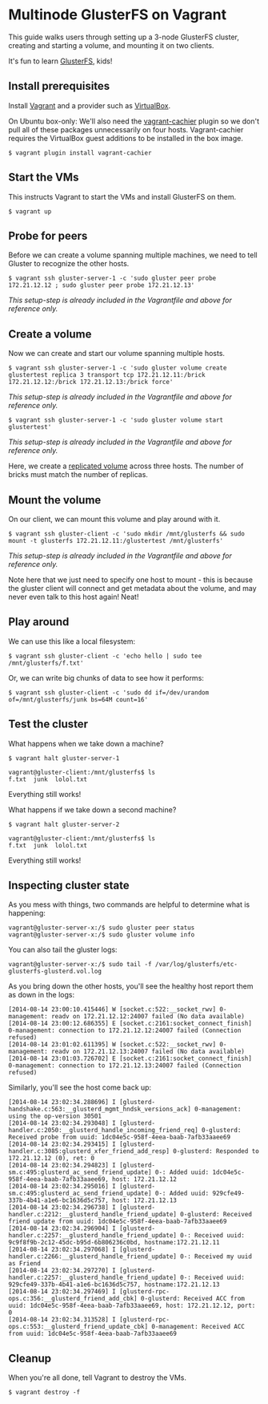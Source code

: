 # Multinode GlusterFS on Vagrant

This guide walks users through setting up a 3-node GlusterFS cluster, creating and starting a volume, and mounting it on two clients.

It's fun to learn [GlusterFS](http://gluster.org), kids!

## Install prerequisites

Install [Vagrant](http://www.vagrantup.com/downloads.html) and a provider such as [VirtualBox](https://www.virtualbox.org/wiki/Downloads).

On Ubuntu box-only: We'll also need the [vagrant-cachier](https://github.com/fgrehm/vagrant-cachier) plugin so we don't pull all of these packages unnecessarily on four hosts. Vagrant-cachier requires the VirtualBox guest additions to be installed in the box image.

```console
$ vagrant plugin install vagrant-cachier
```

## Start the VMs

This instructs Vagrant to start the VMs and install GlusterFS on them.

```console
$ vagrant up
```

## Probe for peers

Before we can create a volume spanning multiple machines, we need to tell Gluster to recognize the other hosts.

```console
$ vagrant ssh gluster-server-1 -c 'sudo gluster peer probe 172.21.12.12 ; sudo gluster peer probe 172.21.12.13'
```
*This setup-step is already included in the Vagrantfile and above for reference only.*

## Create a volume

Now we can create and start our volume spanning multiple hosts.

```console
$ vagrant ssh gluster-server-1 -c 'sudo gluster volume create glustertest replica 3 transport tcp 172.21.12.11:/brick 172.21.12.12:/brick 172.21.12.13:/brick force'
```
*This setup-step is already included in the Vagrantfile and above for reference only.*

```console
$ vagrant ssh gluster-server-1 -c 'sudo gluster volume start glustertest'
```
*This setup-step is already included in the Vagrantfile and above for reference only.*

Here, we create a [replicated volume](http://gluster.org/community/documentation/index.php/Gluster_3.2:_Creating_Replicated_Volumes) across three hosts. The number of bricks must match the number of replicas.

## Mount the volume

On our client, we can mount this volume and play around with it.

```console
$ vagrant ssh gluster-client -c 'sudo mkdir /mnt/glusterfs && sudo mount -t glusterfs 172.21.12.11:/glustertest /mnt/glusterfs'
```
*This setup-step is already included in the Vagrantfile and above for reference only.*

Note here that we just need to specify one host to mount - this is because the gluster client will connect and get metadata about the
volume, and may never even talk to this host again! Neat!

## Play around

We can use this like a local filesystem:

```console
$ vagrant ssh gluster-client -c 'echo hello | sudo tee /mnt/glusterfs/f.txt'
```

Or, we can write big chunks of data to see how it performs:

```console
$ vagrant ssh gluster-client -c 'sudo dd if=/dev/urandom of=/mnt/glusterfs/junk bs=64M count=16'
```

## Test the cluster

What happens when we take down a machine?

```console
$ vagrant halt gluster-server-1
```

```console
vagrant@gluster-client:/mnt/glusterfs$ ls
f.txt  junk  lolol.txt
```

Everything still works!

What happens if we take down a second machine?

```console
$ vagrant halt gluster-server-2
```

```console
vagrant@gluster-client:/mnt/glusterfs$ ls
f.txt  junk  lolol.txt
```

Everything still works!

## Inspecting cluster state

As you mess with things, two commands are helpful to determine what is happening:

```console
vagrant@gluster-server-x:/$ sudo gluster peer status
vagrant@gluster-server-x:/$ sudo gluster volume info
```

You can also tail the gluster logs:

```console
vagrant@gluster-server-x:/$ sudo tail -f /var/log/glusterfs/etc-glusterfs-glusterd.vol.log
```

As you bring down the other hosts, you'll see the healthy host report them as down in the logs:
```
[2014-08-14 23:00:10.415446] W [socket.c:522:__socket_rwv] 0-management: readv on 172.21.12.12:24007 failed (No data available)
[2014-08-14 23:00:12.686355] E [socket.c:2161:socket_connect_finish] 0-management: connection to 172.21.12.12:24007 failed (Connection refused)
[2014-08-14 23:01:02.611395] W [socket.c:522:__socket_rwv] 0-management: readv on 172.21.12.13:24007 failed (No data available)
[2014-08-14 23:01:03.726702] E [socket.c:2161:socket_connect_finish] 0-management: connection to 172.21.12.13:24007 failed (Connection refused)
```

Similarly, you'll see the host come back up:
```
[2014-08-14 23:02:34.288696] I [glusterd-handshake.c:563:__glusterd_mgmt_hndsk_versions_ack] 0-management: using the op-version 30501
[2014-08-14 23:02:34.293048] I [glusterd-handler.c:2050:__glusterd_handle_incoming_friend_req] 0-glusterd: Received probe from uuid: 1dc04e5c-958f-4eea-baab-7afb33aaee69
[2014-08-14 23:02:34.293415] I [glusterd-handler.c:3085:glusterd_xfer_friend_add_resp] 0-glusterd: Responded to 172.21.12.12 (0), ret: 0
[2014-08-14 23:02:34.294823] I [glusterd-sm.c:495:glusterd_ac_send_friend_update] 0-: Added uuid: 1dc04e5c-958f-4eea-baab-7afb33aaee69, host: 172.21.12.12
[2014-08-14 23:02:34.295016] I [glusterd-sm.c:495:glusterd_ac_send_friend_update] 0-: Added uuid: 929cfe49-337b-4b41-a1e6-bc1636d5c757, host: 172.21.12.13
[2014-08-14 23:02:34.296738] I [glusterd-handler.c:2212:__glusterd_handle_friend_update] 0-glusterd: Received friend update from uuid: 1dc04e5c-958f-4eea-baab-7afb33aaee69
[2014-08-14 23:02:34.296904] I [glusterd-handler.c:2257:__glusterd_handle_friend_update] 0-: Received uuid: 9c9f8f9b-2c12-45dc-b95d-6b806236c0bd, hostname:172.21.12.11
[2014-08-14 23:02:34.297068] I [glusterd-handler.c:2266:__glusterd_handle_friend_update] 0-: Received my uuid as Friend
[2014-08-14 23:02:34.297270] I [glusterd-handler.c:2257:__glusterd_handle_friend_update] 0-: Received uuid: 929cfe49-337b-4b41-a1e6-bc1636d5c757, hostname:172.21.12.13
[2014-08-14 23:02:34.297469] I [glusterd-rpc-ops.c:356:__glusterd_friend_add_cbk] 0-glusterd: Received ACC from uuid: 1dc04e5c-958f-4eea-baab-7afb33aaee69, host: 172.21.12.12, port: 0
[2014-08-14 23:02:34.313528] I [glusterd-rpc-ops.c:553:__glusterd_friend_update_cbk] 0-management: Received ACC from uuid: 1dc04e5c-958f-4eea-baab-7afb33aaee69
```

## Cleanup

When you're all done, tell Vagrant to destroy the VMs.

```console
$ vagrant destroy -f
```

